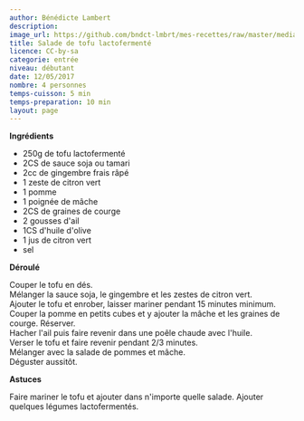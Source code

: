 ```yaml
---
author: Bénédicte Lambert
description: 
image_url: https://github.com/bndct-lmbrt/mes-recettes/raw/master/medias/tofu-lactofermente.jpg
title: Salade de tofu lactofermenté
licence: CC-by-sa
categorie: entrée
niveau: débutant
date: 12/05/2017
nombre: 4 personnes
temps-cuisson: 5 min
temps-preparation: 10 min
layout: page
---
```



**Ingrédients**  
 

* 250g de tofu lactofermenté
* 2CS de sauce soja ou tamari
* 2cc de gingembre frais râpé
* 1 zeste de citron vert
* 1 pomme
* 1 poignée de mâche
* 2CS de graines de courge
* 2 gousses d'ail
* 1CS d'huile d'olive
* 1 jus de citron vert
* sel


**Déroulé**

Couper le tofu en dés.  
Mélanger la sauce soja, le gingembre et les zestes de citron vert.  
Ajouter le tofu et enrober, laisser mariner pendant 15 minutes minimum.  
Couper la pomme en petits cubes et y ajouter la mâche et les graines de courge. Réserver.  
Hacher l'ail puis faire revenir dans une poêle chaude avec l'huile.  
Verser le tofu et faire revenir pendant 2/3 minutes.  
Mélanger avec la salade de pommes et mâche.  
Déguster aussitôt.  



**Astuces** 

Faire mariner le tofu et ajouter dans n'importe quelle salade.   Ajouter quelques légumes lactofermentés.
